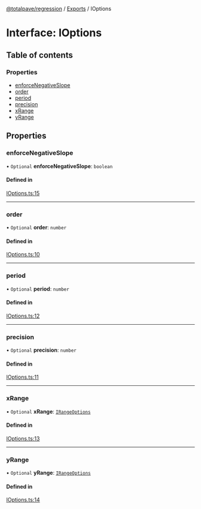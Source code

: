 [@totalpave/regression](../README.md) / [Exports](../modules.md) / IOptions

# Interface: IOptions

## Table of contents

### Properties

- [enforceNegativeSlope](IOptions.md#enforcenegativeslope)
- [order](IOptions.md#order)
- [period](IOptions.md#period)
- [precision](IOptions.md#precision)
- [xRange](IOptions.md#xrange)
- [yRange](IOptions.md#yrange)

## Properties

### enforceNegativeSlope

• `Optional` **enforceNegativeSlope**: `boolean`

#### Defined in

[IOptions.ts:15](https://github.com/totalpave/regression-js/blob/5b33716/src/IOptions.ts#L15)

___

### order

• `Optional` **order**: `number`

#### Defined in

[IOptions.ts:10](https://github.com/totalpave/regression-js/blob/5b33716/src/IOptions.ts#L10)

___

### period

• `Optional` **period**: `number`

#### Defined in

[IOptions.ts:12](https://github.com/totalpave/regression-js/blob/5b33716/src/IOptions.ts#L12)

___

### precision

• `Optional` **precision**: `number`

#### Defined in

[IOptions.ts:11](https://github.com/totalpave/regression-js/blob/5b33716/src/IOptions.ts#L11)

___

### xRange

• `Optional` **xRange**: [`IRangeOptions`](IRangeOptions.md)

#### Defined in

[IOptions.ts:13](https://github.com/totalpave/regression-js/blob/5b33716/src/IOptions.ts#L13)

___

### yRange

• `Optional` **yRange**: [`IRangeOptions`](IRangeOptions.md)

#### Defined in

[IOptions.ts:14](https://github.com/totalpave/regression-js/blob/5b33716/src/IOptions.ts#L14)

